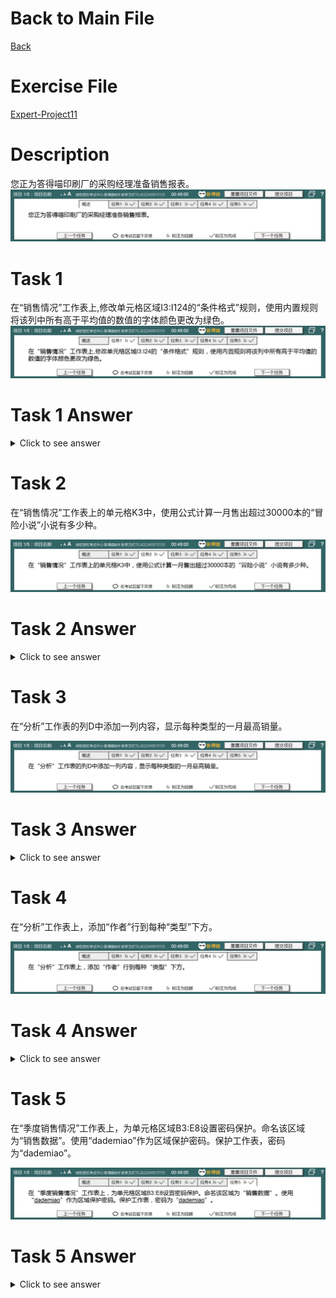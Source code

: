 # Back to Main File
[Back](../README.md)

# Exercise File
[Expert-Project11](MOS-Excel2016-Expert-Project11.xlsx)

# Description
您正为答得喵印刷厂的采购经理准备销售报表。
![Description](Task/desc.jpg)

# Task 1
在“销售情况”工作表上,修改单元格区域I3:I124的“条件格式”规则，使用内置规则将该列中所有高于平均值的数值的字体颜色更改为绿色。
![Task1](Task/Task1.jpg)

# Task 1 Answer
<details>
  <summary>Click to see answer</summary>

![Task1_Answer](Excel2016-Expert-Project11-Answer/P11-T1.gif)
</details>

# Task 2
在“销售情况”工作表上的单元格K3中，使用公式计算一月售出超过30000本的“冒险小说”小说有多少种。

![Task2](Task/Task2.jpg)

# Task 2 Answer
<details>
  <summary>Click to see answer</summary>

![Task2_Answer](Excel2016-Expert-Project11-Answer/P11-T2.gif)
</details>

# Task 3
在“分析”工作表的列D中添加一列内容，显示每种类型的一月最高销量。

![Task3](Task/Task3.jpg)

# Task 3 Answer
<details>
  <summary>Click to see answer</summary>

![Task3_Answer](Excel2016-Expert-Project11-Answer/P11-T3.gif)
</details>


# Task 4
在“分析”工作表上，添加“作者”行到每种“类型”下方。

![Task4](Task/Task4.jpg)

# Task 4 Answer
<details>
  <summary>Click to see answer</summary>

![Task4_Answer](Excel2016-Expert-Project11-Answer/P11-T4.gif)
</details>

# Task 5
在“季度销售情况”工作表上，为单元格区域B3:E8设置密码保护。命名该区域为“销售数据”。使用“dademiao”作为区域保护密码。保护工作表，密码为“dademiao”。

![Task5](Task/Task5.jpg)

# Task 5 Answer
<details>
  <summary>Click to see answer</summary>

![Task5_Answer](Excel2016-Expert-Project11-Answer/P11-T5.gif)
</details>